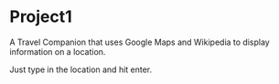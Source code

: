 # Project1
A Travel Companion that uses Google Maps and Wikipedia to display information on a location.

Just type in the location and hit enter.